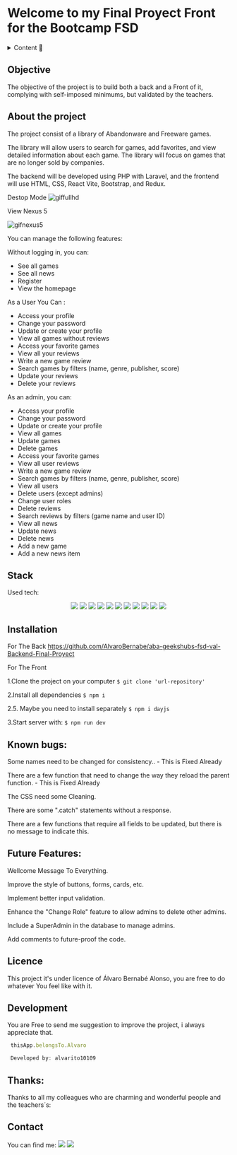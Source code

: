 # Welcome to my Final Proyect Front for the Bootcamp FSD

<details>
  <summary>Content 📝</summary>
  <ol>
    <li><a href="#objective">Objective</a></li>
    <li><a href="#about-the-project">About the project</a></li>
    <li><a href="#stack">Stack</a></li>
    <li><a href="#installation">Installation</a></li>
    <li><a href="#known-bugs">known bugs</a></li>
    <li><a href="#future-features">Future Features</a></li>
    <li><a href="#licence">Licence</a></li>
    <li><a href="#development">Development</a></li>
    <li><a href="#thanks">Thanks</a></li>
    <li><a href="#contact">Contact</a></li>
  </ol>
</details>

## Objective
The objective of the project is to build both a back and a Front of it, complying with self-imposed minimums, but validated by the teachers.

## About the project
<p>The project consist of a library of Abandonware and Freeware games.</p>
<p>The library will allow users to search for games, add favorites, and view detailed information about each game. The library will focus on games that are no longer sold by companies.</p>
<p>The backend will be developed using PHP with Laravel, and the frontend will use HTML, CSS, React Vite, Bootstrap, and Redux.</p>

Destop Mode
![giffullhd](https://user-images.githubusercontent.com/122753448/236694161-c599b3f3-7e45-43a2-bcbd-eb0d0ea397ff.gif)

View Nexus 5




![gifnexus5](https://user-images.githubusercontent.com/122753448/236694176-99f1ba56-4ee2-40b6-9838-4547720249ea.gif)


You can manage the following features:

Without logging in, you can:
- See all games
- See all news
- Register
- View the homepage

As a User You Can :
- Access your profile
- Change your password
- Update or create your profile
- View all games without reviews
- Access your favorite games
- View all your reviews
- Write a new game review
- Search games by filters (name, genre, publisher, score)
- Update your reviews
- Delete your reviews

As an admin, you can:
- Access your profile
- Change your password
- Update or create your profile
- View all games
- Update games
- Delete games
- Access your favorite games
- View all user reviews
- Write a new game review
- Search games by filters (name, genre, publisher, score)
- View all users
- Delete users (except admins)
- Change user roles
- Delete reviews
- Search reviews by filters (game name and user ID)
- View all news
- Update news
- Delete news
- Add a new game
- Add a new news item

## Stack
Used tech:
<div align="center">
    <img src= "https://img.shields.io/badge/React-20232A?style=for-the-badge&logo=react&logoColor=61DAFB"/>
    <img src= "https://img.shields.io/badge/javascipt-EFD81D?style=for-the-badge&logo=javascript&logoColor=black"/>
    <img src= "https://user-images.githubusercontent.com/121863208/227808568-89a147ae-a047-4b1c-8065-9de44bd9bcb2.svg"/>
    <img src= "https://user-images.githubusercontent.com/121863208/227808594-021a15ab-7e14-454b-b977-4a5ade8287ed.svg"/>
    <img src= "https://user-images.githubusercontent.com/121863208/227808607-7170e528-cc5d-4a04-a7ec-edfad90e2a1e.svg"/>
    <img src= "https://user-images.githubusercontent.com/121863208/227808612-8d3f0fee-99d9-45d8-8274-6584c9ac0b38.svg"/>
    <img src= "https://user-images.githubusercontent.com/121863208/227808620-cd6e5d5c-dd63-4a9d-b19d-0983807cae95.svg"/>
    <img src= "https://user-images.githubusercontent.com/121863208/227808635-e232785c-0d4c-4067-ad94-c33a707c3d17.svg"/>
    <img src= "https://user-images.githubusercontent.com/121863208/227808642-a8dcfecb-74b9-4796-8b2b-7bfe5cf1b4ba.svg"/>
    <img src= "https://user-images.githubusercontent.com/121863208/227808660-c8b59b3d-34bd-446f-83e1-8157f5a09b98.svg"/>
    <img src= "https://user-images.githubusercontent.com/121863208/227808665-1bf127e8-1ad3-4836-b42e-92bb5844a260.svg"/>
</div>

## Installation

For The Back 
https://github.com/AlvaroBernabe/aba-geekshubs-fsd-val-Backend-Final-Proyect

For The Front


 1.Clone the project on your computer
    ` $ git clone 'url-repository' `
    
    
    
    
 2.Install all dependencies
    ` $ npm i `
    
    
    
 2.5. Maybe you need to install separately 
     ` $ npm i dayjs `
     
     
     
 3.Start server with:
   ``` $ npm run dev ```

## Known bugs:

<p>Some names need to be changed for consistency.. - This is Fixed Already</p>
<p>There are a few function that need to change the way they reload the parent function. - This is Fixed Already</p>
<p>The CSS need some Cleaning.</p>
<p>There are some ".catch" statements without a response.</p>
<p>There are a few functions that require all fields to be updated, but there is no message to indicate this.</p>

## Future Features:
<p>Wellcome Message To Everything.</p>
<p>Improve the style of buttons, forms, cards, etc.</p>
<p>Implement better input validation.</p>
<p>Enhance the "Change Role" feature to allow admins to delete other admins.</p>
<p>Include a SuperAdmin in the database to manage admins.</p>
<p>Add comments to future-proof the code.</p>

## Licence

This project it's under licence of Álvaro Bernabé Alonso, you are free to do whatever You feel like with it.

## Development
You are Free to send me suggestion to improve the project, i always appreciate that.
``` js
 thisApp.belongsTo.Alvaro

 Developed by: alvarito10109
```  

## Thanks:
Thanks to all my colleagues who are charming and wonderful people and the teachers´s:

## Contact
You can find me:
<a href = "mailto:alvaro101093@gmail.com"><img src="https://img.shields.io/badge/Gmail-C6362C?style=for-the-badge&logo=gmail&logoColor=white" target="_blank"></a>
<a href="https://www.linkedin.com/in/álvaro-bernabé-alonso-6514a999/" target="_blank"><img src="https://img.shields.io/badge/-LinkedIn-%230077B5?style=for-the-badge&logo=linkedin&logoColor=white" target="_blank"></a>

</p>
